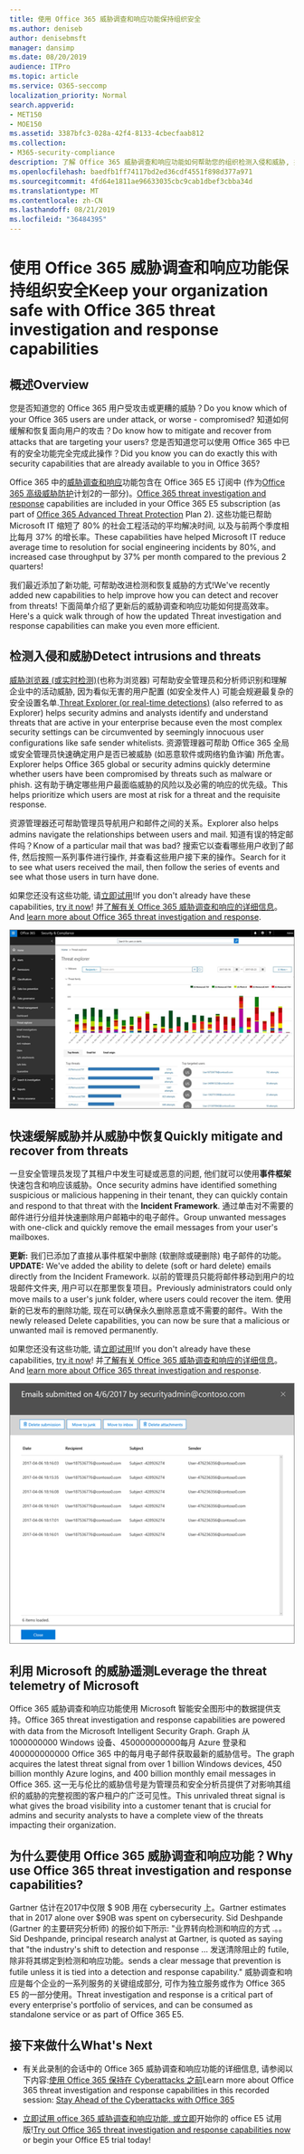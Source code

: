 ```yaml
---
title: 使用 Office 365 威胁调查和响应功能保持组织安全
ms.author: deniseb
author: denisebmsft
manager: dansimp
ms.date: 08/20/2019
audience: ITPro
ms.topic: article
ms.service: O365-seccomp
localization_priority: Normal
search.appverid:
- MET150
- MOE150
ms.assetid: 3387bfc3-028a-42f4-8133-4cbecfaab812
ms.collection:
- M365-security-compliance
description: 了解 Office 365 威胁调查和响应功能如何帮助您的组织检测入侵和威胁, 并快速缓解和恢复威胁。
ms.openlocfilehash: baedfb1ff74117bd2ed36cdf4551f898d377a971
ms.sourcegitcommit: 4fd64e1811ae96633035cbc9cab1dbef3cbba34d
ms.translationtype: MT
ms.contentlocale: zh-CN
ms.lasthandoff: 08/21/2019
ms.locfileid: "36484395"
---
```

# <a name="keep-your-organization-safe-with-office-365-threat-investigation-and-response-capabilities"></a><span data-ttu-id="b3ed6-103">使用 Office 365 威胁调查和响应功能保持组织安全</span><span class="sxs-lookup"><span data-stu-id="b3ed6-103">Keep your organization safe with Office 365 threat investigation and response capabilities</span></span>

## <a name="overview"></a><span data-ttu-id="b3ed6-104">概述</span><span class="sxs-lookup"><span data-stu-id="b3ed6-104">Overview</span></span>

<span data-ttu-id="b3ed6-105">您是否知道您的 Office 365 用户受攻击或更糟的威胁？</span><span class="sxs-lookup"><span data-stu-id="b3ed6-105">Do you know which of your Office 365 users are under attack, or worse - compromised?</span></span> <span data-ttu-id="b3ed6-106">知道如何缓解和恢复面向用户的攻击？</span><span class="sxs-lookup"><span data-stu-id="b3ed6-106">Do know how to mitigate and recover from attacks that are targeting your users?</span></span> <span data-ttu-id="b3ed6-107">您是否知道您可以使用 Office 365 中已有的安全功能完全完成此操作？</span><span class="sxs-lookup"><span data-stu-id="b3ed6-107">Did you know you can do exactly this with security capabilities that are already available to you in Office 365?</span></span> 
  
<span data-ttu-id="b3ed6-108">Office 365 中的[威胁调查和响应](office-365-ti.md)功能包含在 Office 365 E5 订阅中 (作为[Office 365 高级威胁防护](office-365-atp.md)计划2的一部分)。</span><span class="sxs-lookup"><span data-stu-id="b3ed6-108">[Office 365 threat investigation and response](office-365-ti.md) capabilities are included in your Office 365 E5 subscription (as part of [Office 365 Advanced Threat Protection](office-365-atp.md) Plan 2).</span></span> <span data-ttu-id="b3ed6-109">这些功能已帮助 Microsoft IT 缩短了 80% 的社会工程活动的平均解决时间, 以及与前两个季度相比每月 37% 的增长率。</span><span class="sxs-lookup"><span data-stu-id="b3ed6-109">These capabilities have helped Microsoft IT reduce average time to resolution for social engineering incidents by 80%, and increased case throughput by 37% per month compared to the previous 2 quarters!</span></span> 

<span data-ttu-id="b3ed6-110">我们最近添加了新功能, 可帮助改进检测和恢复威胁的方式!</span><span class="sxs-lookup"><span data-stu-id="b3ed6-110">We've recently added new capabilities to help improve how you can detect and recover from threats!</span></span> <span data-ttu-id="b3ed6-111">下面简单介绍了更新后的威胁调查和响应功能如何提高效率。</span><span class="sxs-lookup"><span data-stu-id="b3ed6-111">Here's a quick walk through of how the updated Threat investigation and response capabilities can make you even more efficient.</span></span>
  
## <a name="detect-intrusions-and-threats"></a><span data-ttu-id="b3ed6-112">检测入侵和威胁</span><span class="sxs-lookup"><span data-stu-id="b3ed6-112">Detect intrusions and threats</span></span>

<span data-ttu-id="b3ed6-113">[威胁浏览器 (或实时检测)](threat-explorer.md)(也称为浏览器) 可帮助安全管理员和分析师识别和理解企业中的活动威胁, 因为看似无害的用户配置 (如安全发件人) 可能会规避最复杂的安全设置名单.</span><span class="sxs-lookup"><span data-stu-id="b3ed6-113">[Threat Explorer (or real-time detections)](threat-explorer.md) (also referred to as Explorer) helps security admins and analysts identify and understand threats that are active in your enterprise because even the most complex security settings can be circumvented by seemingly innocuous user configurations like safe sender whitelists.</span></span> <span data-ttu-id="b3ed6-114">资源管理器可帮助 Office 365 全局或安全管理员快速确定用户是否已被威胁 (如恶意软件或网络钓鱼诈骗) 所危害。</span><span class="sxs-lookup"><span data-stu-id="b3ed6-114">Explorer helps Office 365 global or security admins quickly determine whether users have been compromised by threats such as malware or phish.</span></span> <span data-ttu-id="b3ed6-115">这有助于确定哪些用户最面临威胁的风险以及必需的响应的优先级。</span><span class="sxs-lookup"><span data-stu-id="b3ed6-115">This helps prioritize which users are most at risk for a threat and the requisite response.</span></span> 
  
<span data-ttu-id="b3ed6-116">资源管理器还可帮助管理员导航用户和邮件之间的关系。</span><span class="sxs-lookup"><span data-stu-id="b3ed6-116">Explorer also helps admins navigate the relationships between users and mail.</span></span> <span data-ttu-id="b3ed6-117">知道有误的特定邮件吗？</span><span class="sxs-lookup"><span data-stu-id="b3ed6-117">Know of a particular mail that was bad?</span></span> <span data-ttu-id="b3ed6-118">搜索它以查看哪些用户收到了邮件, 然后按照一系列事件进行操作, 并查看这些用户接下来的操作。</span><span class="sxs-lookup"><span data-stu-id="b3ed6-118">Search for it to see what users received the mail, then follow the series of events and see what those users in turn have done.</span></span>

<span data-ttu-id="b3ed6-119">如果您还没有这些功能, 请[立即试用](https://aka.ms/tryo365threatintel3)!</span><span class="sxs-lookup"><span data-stu-id="b3ed6-119">If you don't already have these capabilities, [try it now](https://aka.ms/tryo365threatintel3)!</span></span> <span data-ttu-id="b3ed6-120">并[了解有关 Office 365 威胁调查和响应的详细信息](https://aka.ms/readmoreabouto365threatintel)。</span><span class="sxs-lookup"><span data-stu-id="b3ed6-120">And [learn more about Office 365 threat investigation and response](https://aka.ms/readmoreabouto365threatintel).</span></span>
  
![Office 365 中的威胁资源管理器的屏幕截图, 由恶意软件系列进行颜色编码](media/591338dd-252a-437d-b5f2-87aa42e74b0c.png)
  
## <a name="quickly-mitigate-and-recover-from-threats"></a><span data-ttu-id="b3ed6-122">快速缓解威胁并从威胁中恢复</span><span class="sxs-lookup"><span data-stu-id="b3ed6-122">Quickly mitigate and recover from threats</span></span>

<span data-ttu-id="b3ed6-123">一旦安全管理员发现了其租户中发生可疑或恶意的问题, 他们就可以使用**事件框架**快速包含和响应该威胁。</span><span class="sxs-lookup"><span data-stu-id="b3ed6-123">Once security admins have identified something suspicious or malicious happening in their tenant, they can quickly contain and respond to that threat with the **Incident Framework**.</span></span> <span data-ttu-id="b3ed6-124">通过单击对不需要的邮件进行分组并快速删除用户邮箱中的电子邮件。</span><span class="sxs-lookup"><span data-stu-id="b3ed6-124">Group unwanted messages with one-click and quickly remove the email messages from your user's mailboxes.</span></span> 
  
 <span data-ttu-id="b3ed6-125">**更新:** 我们已添加了直接从事件框架中删除 (软删除或硬删除) 电子邮件的功能。</span><span class="sxs-lookup"><span data-stu-id="b3ed6-125">**UPDATE:** We've added the ability to delete (soft or hard delete) emails directly from the Incident Framework.</span></span> <span data-ttu-id="b3ed6-126">以前的管理员只能将邮件移动到用户的垃圾邮件文件夹, 用户可以在那里恢复项目。</span><span class="sxs-lookup"><span data-stu-id="b3ed6-126">Previously administrators could only move mails to a user's junk folder, where users could recover the item.</span></span> <span data-ttu-id="b3ed6-127">使用新的已发布的删除功能, 现在可以确保永久删除恶意或不需要的邮件。</span><span class="sxs-lookup"><span data-stu-id="b3ed6-127">With the newly released Delete capabilities, you can now be sure that a malicious or unwanted mail is removed permanently.</span></span> 
  
<span data-ttu-id="b3ed6-128">如果您还没有这些功能, 请[立即试用](https://aka.ms/tryo365threatintel3)!</span><span class="sxs-lookup"><span data-stu-id="b3ed6-128">If you don't already have these capabilities, [try it now](https://aka.ms/tryo365threatintel3)!</span></span> <span data-ttu-id="b3ed6-129">并[了解有关 Office 365 威胁调查和响应的详细信息](https://aka.ms/readmoreabouto365threatintel)。</span><span class="sxs-lookup"><span data-stu-id="b3ed6-129">And [learn more about Office 365 threat investigation and response](https://aka.ms/readmoreabouto365threatintel).</span></span>
  
![事件修正的电子邮件列表的屏幕截图](media/9d8452d3-d8d2-4b26-81f9-76396e08dd17.png)
  
## <a name="leverage-the-threat-telemetry-of-microsoft"></a><span data-ttu-id="b3ed6-131">利用 Microsoft 的威胁遥测</span><span class="sxs-lookup"><span data-stu-id="b3ed6-131">Leverage the threat telemetry of Microsoft</span></span>

<span data-ttu-id="b3ed6-132">Office 365 威胁调查和响应功能使用 Microsoft 智能安全图形中的数据提供支持。</span><span class="sxs-lookup"><span data-stu-id="b3ed6-132">Office 365 threat investigation and response capabilities are powered with data from the Microsoft Intelligent Security Graph.</span></span> <span data-ttu-id="b3ed6-133">Graph 从 1000000000 Windows 设备、450000000000每月 Azure 登录和 400000000000 Office 365 中的每月电子邮件获取最新的威胁信号。</span><span class="sxs-lookup"><span data-stu-id="b3ed6-133">The graph acquires the latest threat signal from over 1 billion Windows devices, 450 billion monthly Azure logins, and 400 billion monthly email messages in Office 365.</span></span> <span data-ttu-id="b3ed6-134">这一无与伦比的威胁信号是为管理员和安全分析员提供了对影响其组织的威胁的完整视图的客户租户的广泛可见性。</span><span class="sxs-lookup"><span data-stu-id="b3ed6-134">This unrivaled threat signal is what gives the broad visibility into a customer tenant that is crucial for admins and security analysts to have a complete view of the threats impacting their organization.</span></span> 
  
## <a name="why-use-office-365-threat-investigation-and-response-capabilities"></a><span data-ttu-id="b3ed6-135">为什么要使用 Office 365 威胁调查和响应功能？</span><span class="sxs-lookup"><span data-stu-id="b3ed6-135">Why use Office 365 threat investigation and response capabilities?</span></span>

<span data-ttu-id="b3ed6-136">Gartner 估计在2017中仅限 $ 90B 用在 cybersecurity 上。</span><span class="sxs-lookup"><span data-stu-id="b3ed6-136">Gartner estimates that in 2017 alone over $90B was spent on cybersecurity.</span></span> <span data-ttu-id="b3ed6-137">Sid Deshpande (Gartner 的主要研究分析师) 的报价如下所示: "业界转向检测和响应的方式 .。。</span><span class="sxs-lookup"><span data-stu-id="b3ed6-137">Sid Deshpande, principal research analyst at Gartner, is quoted as saying that "the industry's shift to detection and response …</span></span> <span data-ttu-id="b3ed6-138">发送清除阻止的 futile, 除非将其绑定到检测和响应功能。</span><span class="sxs-lookup"><span data-stu-id="b3ed6-138">sends a clear message that prevention is futile unless it is tied into a detection and response capability."</span></span> <span data-ttu-id="b3ed6-139">威胁调查和响应是每个企业的一系列服务的关键组成部分, 可作为独立服务或作为 Office 365 E5 的一部分使用。</span><span class="sxs-lookup"><span data-stu-id="b3ed6-139">Threat investigation and response is a critical part of every enterprise's portfolio of services, and can be consumed as standalone service or as part of Office 365 E5.</span></span>
  
## <a name="whats-next"></a><span data-ttu-id="b3ed6-140">接下来做什么</span><span class="sxs-lookup"><span data-stu-id="b3ed6-140">What's Next</span></span>

- <span data-ttu-id="b3ed6-141">有关此录制的会话中的 Office 365 威胁调查和响应功能的详细信息, 请参阅以下内容:[使用 Office 365 保持在 Cyberattacks 之前](https://myignite.microsoft.com/videos/53723)</span><span class="sxs-lookup"><span data-stu-id="b3ed6-141">Learn more about Office 365 threat investigation and response capabilities  in this recorded session: [Stay Ahead of the Cyberattacks with Office 365](https://myignite.microsoft.com/videos/53723)</span></span>
    
- <span data-ttu-id="b3ed6-142">[立即试用 office 365 威胁调查和响应功能, 或立即](https://aka.ms/tryo365threatintel3)开始你的 office E5 试用版!</span><span class="sxs-lookup"><span data-stu-id="b3ed6-142">[Try out Office 365 threat investigation and response capabilities now](https://aka.ms/tryo365threatintel3) or begin your Office E5 trial today!</span></span> 
    

